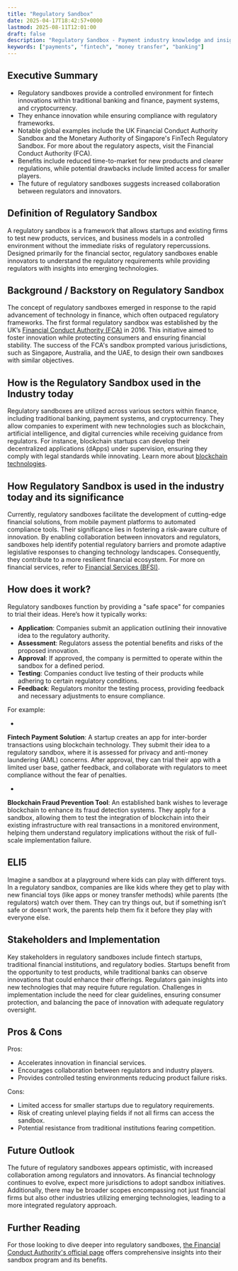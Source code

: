 ```yaml
---
title: "Regulatory Sandbox"
date: 2025-04-17T18:42:57+0000
lastmod: 2025-08-11T12:01:00
draft: false
description: "Regulatory Sandbox - Payment industry knowledge and insights"
keywords: ["payments", "fintech", "money transfer", "banking"]
---
```


## Executive Summary

- Regulatory sandboxes provide a controlled environment for fintech innovations within traditional banking and finance, payment systems, and cryptocurrency.
- They enhance innovation while ensuring compliance with regulatory frameworks.
- Notable global examples include the UK Financial Conduct Authority Sandbox and the Monetary Authority of Singapore's FinTech Regulatory Sandbox. For more about the regulatory aspects, visit the Financial Conduct Authority (FCA).
- Benefits include reduced time-to-market for new products and clearer regulations, while potential drawbacks include limited access for smaller players.
- The future of regulatory sandboxes suggests increased collaboration between regulators and innovators.

## Definition of Regulatory Sandbox
A regulatory sandbox is a framework that allows startups and existing firms to test new products, services, and business models in a controlled environment without the immediate risks of regulatory repercussions. Designed primarily for the financial sector, regulatory sandboxes enable innovators to understand the regulatory requirements while providing regulators with insights into emerging technologies.

## Background / Backstory on Regulatory Sandbox
The concept of regulatory sandboxes emerged in response to the rapid advancement of technology in finance, which often outpaced regulatory frameworks. The first formal regulatory sandbox was established by the UK’s [Financial Conduct Authority (FCA)](https://faisalkhanllc.xyz/resources/payments-wiki/f/financial-conduct-authority-fca/) in 2016. This initiative aimed to foster innovation while protecting consumers and ensuring financial stability. The success of the FCA's sandbox prompted various jurisdictions, such as Singapore, Australia, and the UAE, to design their own sandboxes with similar objectives.

## How is the Regulatory Sandbox used in the Industry today
Regulatory sandboxes are utilized across various sectors within finance, including traditional banking, payment systems, and cryptocurrency. They allow companies to experiment with new technologies such as blockchain, artificial intelligence, and digital currencies while receiving guidance from regulators. For instance, blockchain startups can develop their decentralized applications (dApps) under supervision, ensuring they comply with legal standards while innovating. Learn more about [blockchain technologies](https://faisalkhanllc.xyz/resources/payments-wiki/b/blockchain/).

## How Regulatory Sandbox is used in the industry today and its significance
Currently, regulatory sandboxes facilitate the development of cutting-edge financial solutions, from mobile payment platforms to automated compliance tools. Their significance lies in fostering a risk-aware culture of innovation. By enabling collaboration between innovators and regulators, sandboxes help identify potential regulatory barriers and promote adaptive legislative responses to changing technology landscapes. Consequently, they contribute to a more resilient financial ecosystem. For more on financial services, refer to [Financial Services (BFSI)](https://faisalkhanllc.xyz/resources/payments-wiki/b/banking-financial-services-and-insurance-bfsi/).

## How does it work?
Regulatory sandboxes function by providing a "safe space" for companies to trial their ideas. Here’s how it typically works:

- **Application**: Companies submit an application outlining their innovative idea to the regulatory authority.
- **Assessment**: Regulators assess the potential benefits and risks of the proposed innovation.
- **Approval**: If approved, the company is permitted to operate within the sandbox for a defined period.
- **Testing**: Companies conduct live testing of their products while adhering to certain regulatory conditions.
- **Feedback**: Regulators monitor the testing process, providing feedback and necessary adjustments to ensure compliance.

For example:

- 
**Fintech Payment Solution**: A startup creates an app for inter-border transactions using blockchain technology. They submit their idea to a regulatory sandbox, where it is assessed for privacy and anti-money laundering (AML) concerns. After approval, they can trial their app with a limited user base, gather feedback, and collaborate with regulators to meet compliance without the fear of penalties.

- 
**Blockchain Fraud Prevention Tool**: An established bank wishes to leverage blockchain to enhance its fraud detection systems. They apply for a sandbox, allowing them to test the integration of blockchain into their existing infrastructure with real transactions in a monitored environment, helping them understand regulatory implications without the risk of full-scale implementation failure.

## ELI5
Imagine a sandbox at a playground where kids can play with different toys. In a regulatory sandbox, companies are like kids where they get to play with new financial toys (like apps or money transfer methods) while parents (the regulators) watch over them. They can try things out, but if something isn’t safe or doesn’t work, the parents help them fix it before they play with everyone else.

## Stakeholders and Implementation
Key stakeholders in regulatory sandboxes include fintech startups, traditional financial institutions, and regulatory bodies. Startups benefit from the opportunity to test products, while traditional banks can observe innovations that could enhance their offerings. Regulators gain insights into new technologies that may require future regulation. Challenges in implementation include the need for clear guidelines, ensuring consumer protection, and balancing the pace of innovation with adequate regulatory oversight.

## Pros & Cons
Pros:

- Accelerates innovation in financial services.
- Encourages collaboration between regulators and industry players.
- Provides controlled testing environments reducing product failure risks.

Cons:

- Limited access for smaller startups due to regulatory requirements.
- Risk of creating unlevel playing fields if not all firms can access the sandbox.
- Potential resistance from traditional institutions fearing competition.

## Future Outlook
The future of regulatory sandboxes appears optimistic, with increased collaboration among regulators and innovators. As financial technology continues to evolve, expect more jurisdictions to adopt sandbox initiatives. Additionally, there may be broader scopes encompassing not just financial firms but also other industries utilizing emerging technologies, leading to a more integrated regulatory approach.

## Further Reading
For those looking to dive deeper into regulatory sandboxes, [the Financial Conduct Authority's official page](http://www.fca.org.uk) offers comprehensive insights into their sandbox program and its benefits.